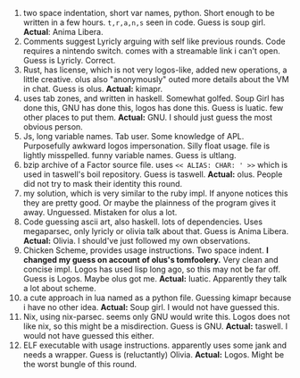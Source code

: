 1. two space indentation, short var names, python.
   Short enough to be written in a few hours.
   `t,r,a,n,s` seen in code.
   Guess is soup girl.
   **Actual**: Anima Libera.
2. Comments suggest Lyricly arguing with self like previous rounds.
   Code requires a nintendo switch. comes with a streamable link i can't open.
   Guess is Lyricly. Correct.
3. Rust, has license, which is not very logos-like,
   added new operations, a little creative.
   olus also "anonymously" outed more details about the VM in chat.
   Guess is olus. **Actual:** kimapr.
4. uses tab zones, and written in haskell. Somewhat golfed.
   Soup Girl has done this, GNU has done this, logos has done this.
   Guess is luatic. few other places to put them.
   **Actual:** GNU. I should just guess the most obvious person.
5. Js, long variable names. Tab user.
   Some knowledge of APL. Purposefully awkward logos impersonation.
   Silly float usage. file is lightly misspelled. funny variable names.
   Guess is ultlang. 
6. bzip archive of a Factor source file.
   uses `<< ALIAS: CHAR: ' >>` which is used in taswell's boil repository.
   Guess is taswell.
   **Actual:** olus. People did not try to mask their identity this round.
7. my solution, which is very similar to the ruby impl.
   If anyone notices this they are pretty good.
   Or maybe the plainness of the program gives it away.
   Unguessed. Mistaken for olus a lot.
8. Code guessing ascii art, also haskell. lots of dependencies.
   Uses megaparsec, only lyricly or olivia talk about that.
   Guess is Anima Libera.
   **Actual:** Olivia. I should've just followed my own observations.
9. Chicken Scheme, provides usage instructions. Two space indent.
   **I changed my guess on account of olus's tomfoolery.** Very clean and concise impl.
   Logos has used lisp long ago, so this may not be far off.
   Guess is Logos. Maybe olus got me.
   **Actual:** luatic. Apparently they talk a lot about scheme.
10. a cute approach in lua named as a python file.
    Guessing kimapr because i have no other idea.
    **Actual:** Soup girl. I would not have guessed this.
11. Nix, using nix-parsec. seems only GNU would write this.
    Logos does not like nix, so this might be a misdirection.
    Guess is GNU.
    **Actual:** taswell. I would not have guessed this either.
12. ELF executable with usage instructions.
    apparently uses some jank and needs a wrapper.
    Guess is (reluctantly) Olivia.
    **Actual:** Logos. Might be the worst bungle of this round.
